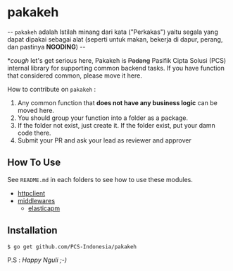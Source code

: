 # pakakeh

-- `pakakeh` adalah Istilah minang dari kata ("Perkakas") yaitu segala yang dapat dipakai sebagai alat (seperti untuk makan, bekerja di dapur, perang, dan pastinya <b>NGODING</b>) --

**cough* let's get serious here, Pakakeh is ~~Padang~~ Pasifik Cipta Solusi (PCS) internal library for supporting common backend tasks. If you have function that considered common, please move it here.

How to contribute on `pakakeh` :

1. Any common function that **does not have any business logic** can be moved here.
2. You should group your function into a folder as a package.
3. If the folder not exist, just create it. If the folder exist, put your damn code there.
4. Submit your PR and ask your lead as reviewer and approver


## How To Use
See `README.md` in each folders to see how to use these modules.
- [httpclient](httpclient/README.md)
- [middlewares](middlewares/README.MD)
    - [elasticapm](middlewares/elasticapm/README.md)

## Installation
```bash
$ go get github.com/PCS-Indonesia/pakakeh
```

<p>P.S : <i> Happy Nguli ;-) </i></p>

